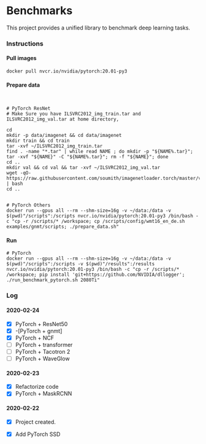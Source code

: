 # Benchmarks


This project provides a unified library to benchmark deep learning tasks. 


### Instructions

#### Pull images

```
docker pull nvcr.io/nvidia/pytorch:20.01-py3
```

#### Prepare data

```


# PyTorch ResNet
# Make Sure you have ILSVRC2012_img_train.tar and ILSVRC2012_img_val.tar at home directory,

cd
mkdir -p data/imagenet && cd data/imagenet
mkdir train && cd train 
tar -xvf ~/ILSVRC2012_img_train.tar 
find . -name "*.tar" | while read NAME ; do mkdir -p "${NAME%.tar}"; tar -xvf "${NAME}" -C "${NAME%.tar}"; rm -f "${NAME}"; done 
cd ..
mkdir val && cd val && tar -xvf ~/ILSVRC2012_img_val.tar
wget -qO- https://raw.githubusercontent.com/soumith/imagenetloader.torch/master/valprep.sh | bash
cd ..


# PyTorch Others
docker run --gpus all --rm --shm-size=16g -v ~/data:/data -v $(pwd)"/scripts":/scripts nvcr.io/nvidia/pytorch:20.01-py3 /bin/bash -c "cp -r /scripts/* /workspace; cp /scripts/config/wmt16_en_de.sh examples/gnmt/scripts; ./prepare_data.sh"
```

#### Run 

```
# PyTorch
docker run --gpus all --rm --shm-size=16g -v ~/data:/data -v $(pwd)"/scripts":/scripts -v $(pwd)"/results":/results nvcr.io/nvidia/pytorch:20.01-py3 /bin/bash -c "cp -r /scripts/* /workspace; pip install 'git+https://github.com/NVIDIA/dllogger'; ./run_benchmark_pytorch.sh 2080Ti"
```


### Log

#### 2020-02-24

- [x] PyTorch + ResNet50
- [x] -[PyTorch + gnmt]
- [x] PyTorch + NCF
- [ ] PyTorch + transformer
- [ ] PyTorch + Tacotron 2
- [ ] PyTorch + WaveGlow

#### 2020-02-23

- [x] Refactorize code
- [x] PyTorch + MaskRCNN

#### 2020-02-22

- [x] Project created.
- [x] Add PyTorch SSD

